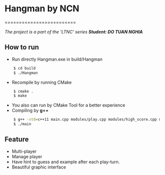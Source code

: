 # Hangman by NCN
=========================

_The project is a part of the 'LTNC' series_
**_Student: DO TUAN NGHIA_**

## How to run

- Run directly Hangman.exe in build/Hangman

```bash
    $ cd build
    $ ./Hangman
```

- Recompile by running CMake

```bash
    $ cmake .
    $ make
```

- You also can run by CMake Tool for a better experience
- Compiling by **g++**

```bash
    $ g++ -std=c++11 main.cpp modules/play.cpp modules/high_score.cpp modules/new_word.cpp modules/manage_user.cpp lib/console.cpp lib/verify.cpp lib/data.cpp lib/user.cpp lib/utils.cpp lib/config.cpp -o main
    $ ./main
```

## Feature
- Multi-player
- Manage player
- Have hint to guess and example after each play-turn.
- Beautiful graphic interface


